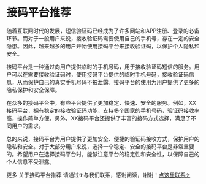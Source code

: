 # 接码平台推荐

随着互联网时代的发展，短信验证码已经成为了许多网站和APP注册、登录的必备环节。而对于一般用户来说，接收验证码需要使用自己的手机号，存在一定的安全隐患。因此，越来越多的用户开始使用接码平台来接收验证码，以保护个人隐私和安全。

接码平台是一种通过向用户提供临时的手机号码，用于接收验证码短信的服务。用户可以在需要接收验证码时，使用接码平台提供的临时手机号码，接收验证码信息，从而保护自己的真实手机号码不被泄露。接码平台的使用为用户提供了更多的隐私保护和安全保障。

在众多的接码平台中，有些平台提供了更加稳定、快速、安全的服务。例如，XX接码平台，拥有稳定的接收验证码功能，支持多个国家的手机号码，验证码接收率高，操作简单方便。另外，XX接码平台还提供了丰富的接码方式选择，满足了不同用户的需求。

总的来说，接码平台为用户提供了更加安全、便捷的验证码接收方式，保护用户的隐私和安全。对于大部分用户来说，选择一个稳定、安全的接码平台是非常重要的。希望用户在选择接码平台时，能够注意平台的稳定性和安全性，以保障自己的个人信息不受泄露。

更多 关于接码平台推荐 请通过✈与我们联系，感谢阅读，谢谢！[点这里联系✈](https://t.me/lianmeng09)